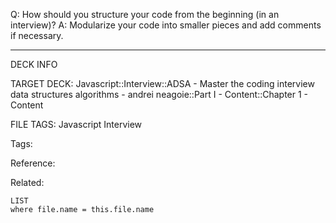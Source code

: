 Q: How should you structure your code from the beginning (in an interview)?
A: Modularize your code into smaller pieces and add comments if necessary.
<!--ID: 1689972344296-->



---

DECK INFO

TARGET DECK: Javascript::Interview::ADSA - Master the coding interview data structures algorithms - andrei neagoie::Part I - Content::Chapter 1 - Content

FILE TAGS: Javascript Interview

Tags:

Reference:

Related:

```dataview
LIST
where file.name = this.file.name
```
